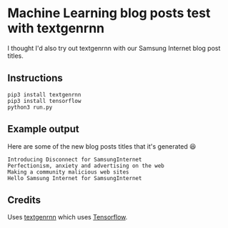 # Machine Learning blog posts test with textgenrnn

I thought I'd also try out textgenrnn with our Samsung Internet blog post titles.

## Instructions

```
pip3 install textgenrnn
pip3 install tensorflow
python3 run.py
```

## Example output

Here are some of the new blog posts titles that it's generated 😆

```
Introducing Disconnect for SamsungInternet
Perfectionism, anxiety and advertising on the web
Making a community malicious web sites
Hello Samsung Internet for SamsungInternet
```

## Credits

Uses [textgenrnn](https://github.com/minimaxir/textgenrnn) which uses [Tensorflow](https://www.tensorflow.org/).



